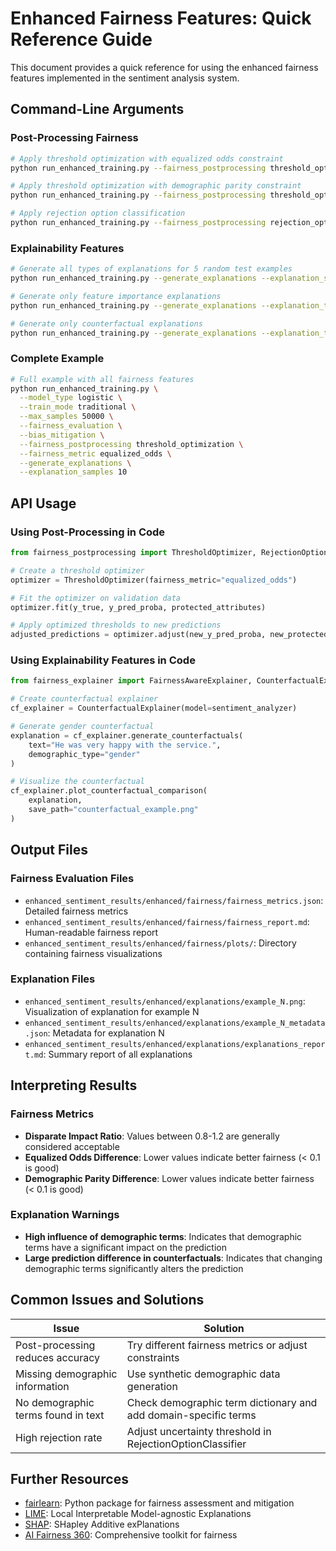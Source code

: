 # Enhanced Fairness Features: Quick Reference Guide

This document provides a quick reference for using the enhanced fairness features implemented in the sentiment analysis system.

## Command-Line Arguments

### Post-Processing Fairness

```bash
# Apply threshold optimization with equalized odds constraint
python run_enhanced_training.py --fairness_postprocessing threshold_optimization --fairness_metric equalized_odds

# Apply threshold optimization with demographic parity constraint
python run_enhanced_training.py --fairness_postprocessing threshold_optimization --fairness_metric demographic_parity

# Apply rejection option classification
python run_enhanced_training.py --fairness_postprocessing rejection_option
```

### Explainability Features

```bash
# Generate all types of explanations for 5 random test examples
python run_enhanced_training.py --generate_explanations --explanation_samples 5 --explanation_types all

# Generate only feature importance explanations
python run_enhanced_training.py --generate_explanations --explanation_types feature

# Generate only counterfactual explanations
python run_enhanced_training.py --generate_explanations --explanation_types counterfactual
```

### Complete Example

```bash
# Full example with all fairness features
python run_enhanced_training.py \
  --model_type logistic \
  --train_mode traditional \
  --max_samples 50000 \
  --fairness_evaluation \
  --bias_mitigation \
  --fairness_postprocessing threshold_optimization \
  --fairness_metric equalized_odds \
  --generate_explanations \
  --explanation_samples 10
```

## API Usage

### Using Post-Processing in Code

```python
from fairness_postprocessing import ThresholdOptimizer, RejectionOptionClassifier

# Create a threshold optimizer
optimizer = ThresholdOptimizer(fairness_metric="equalized_odds")

# Fit the optimizer on validation data
optimizer.fit(y_true, y_pred_proba, protected_attributes)

# Apply optimized thresholds to new predictions
adjusted_predictions = optimizer.adjust(new_y_pred_proba, new_protected_attributes)
```

### Using Explainability Features in Code

```python
from fairness_explainer import FairnessAwareExplainer, CounterfactualExplainer

# Create counterfactual explainer
cf_explainer = CounterfactualExplainer(model=sentiment_analyzer)

# Generate gender counterfactual
explanation = cf_explainer.generate_counterfactuals(
    text="He was very happy with the service.",
    demographic_type="gender"
)

# Visualize the counterfactual
cf_explainer.plot_counterfactual_comparison(
    explanation, 
    save_path="counterfactual_example.png"
)
```

## Output Files

### Fairness Evaluation Files

- `enhanced_sentiment_results/enhanced/fairness/fairness_metrics.json`: Detailed fairness metrics
- `enhanced_sentiment_results/enhanced/fairness/fairness_report.md`: Human-readable fairness report
- `enhanced_sentiment_results/enhanced/fairness/plots/`: Directory containing fairness visualizations

### Explanation Files

- `enhanced_sentiment_results/enhanced/explanations/example_N.png`: Visualization of explanation for example N
- `enhanced_sentiment_results/enhanced/explanations/example_N_metadata.json`: Metadata for explanation N
- `enhanced_sentiment_results/enhanced/explanations/explanations_report.md`: Summary report of all explanations

## Interpreting Results

### Fairness Metrics

- **Disparate Impact Ratio**: Values between 0.8-1.2 are generally considered acceptable
- **Equalized Odds Difference**: Lower values indicate better fairness (< 0.1 is good)
- **Demographic Parity Difference**: Lower values indicate better fairness (< 0.1 is good)

### Explanation Warnings

- **High influence of demographic terms**: Indicates that demographic terms have a significant impact on the prediction
- **Large prediction difference in counterfactuals**: Indicates that changing demographic terms significantly alters the prediction

## Common Issues and Solutions

| Issue | Solution |
|-------|----------|
| Post-processing reduces accuracy | Try different fairness metrics or adjust constraints |
| Missing demographic information | Use synthetic demographic data generation |
| No demographic terms found in text | Check demographic term dictionary and add domain-specific terms |
| High rejection rate | Adjust uncertainty threshold in RejectionOptionClassifier |

## Further Resources

- [fairlearn](https://fairlearn.org/): Python package for fairness assessment and mitigation
- [LIME](https://github.com/marcotcr/lime): Local Interpretable Model-agnostic Explanations
- [SHAP](https://github.com/slundberg/shap): SHapley Additive exPlanations
- [AI Fairness 360](https://aif360.mybluemix.net/): Comprehensive toolkit for fairness 